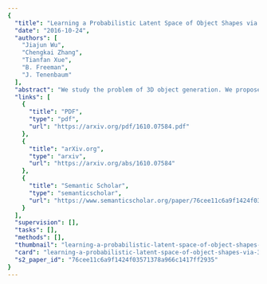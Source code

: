 ```yaml
---
{
  "title": "Learning a Probabilistic Latent Space of Object Shapes via 3D Generative-Adversarial Modeling",
  "date": "2016-10-24",
  "authors": [
    "Jiajun Wu",
    "Chengkai Zhang",
    "Tianfan Xue",
    "B. Freeman",
    "J. Tenenbaum"
  ],
  "abstract": "We study the problem of 3D object generation. We propose a novel framework, namely 3D Generative Adversarial Network (3D-GAN), which generates 3D objects from a probabilistic space by leveraging recent advances in volumetric convolutional networks and generative adversarial nets. The benefits of our model are three-fold: first, the use of an adversarial criterion, instead of traditional heuristic criteria, enables the generator to capture object structure implicitly and to synthesize high-quality 3D objects; second, the generator establishes a mapping from a low-dimensional probabilistic space to the space of 3D objects, so that we can sample objects without a reference image or CAD models, and explore the 3D object manifold; third, the adversarial discriminator provides a powerful 3D shape descriptor which, learned without supervision, has wide applications in 3D object recognition. Experiments demonstrate that our method generates high-quality 3D objects, and our unsupervisedly learned features achieve impressive performance on 3D object recognition, comparable with those of supervised learning methods.",
  "links": [
    {
      "title": "PDF",
      "type": "pdf",
      "url": "https://arxiv.org/pdf/1610.07584.pdf"
    },
    {
      "title": "arXiv.org",
      "type": "arxiv",
      "url": "https://arxiv.org/abs/1610.07584"
    },
    {
      "title": "Semantic Scholar",
      "type": "semanticscholar",
      "url": "https://www.semanticscholar.org/paper/76cee11c6a9f1424f03571378a966c1417ff2935"
    }
  ],
  "supervision": [],
  "tasks": [],
  "methods": [],
  "thumbnail": "learning-a-probabilistic-latent-space-of-object-shapes-via-3d-generative-adversarial-modeling-thumb.jpg",
  "card": "learning-a-probabilistic-latent-space-of-object-shapes-via-3d-generative-adversarial-modeling-card.jpg",
  "s2_paper_id": "76cee11c6a9f1424f03571378a966c1417ff2935"
}
---
```


